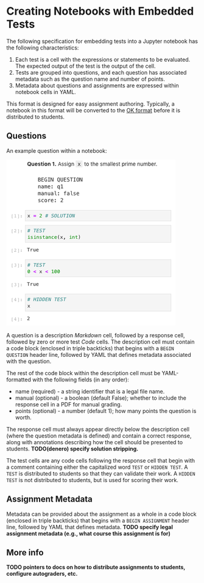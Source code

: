 # Creating Notebooks with Embedded Tests

The following specification for embedding tests into a Jupyter notebook has the
following characteristics:

1. Each test is a cell with the expressions or statements to be evaluated. The
   expected output of the test is the output of the cell.
2. Tests are grouped into questions, and each question has associated metadata
   such as the question name and number of points.
3. Metadata about questions and assignments are expressed within notebook cells
   in YAML.

This format is designed for easy assignment authoring. Typically, a notebook in this format will be converted to the [OK format](ok-test-format.md) before it is distributed to students.

## Questions

An example question within a notebook:

<img src="example-question.png" />

A question is a description *Markdown* cell, followed by a response cell, followed by zero or more test *Code* cells. The description cell must contain a code block (enclosed in triple backticks) that begins with a `BEGIN QUESTION` header line, followed by YAML that defines metadata associated with the question.

The rest of the code block within the description cell must be YAML-formatted with the following fields (in any order):

* name (required) - a string identifier that is a legal file name.
* manual (optional) - a boolean (default False); whether to include the response cell in a PDF for manual grading.
* points (optional) - a number (default 1); how many points the question is worth.

The response cell must always appear directly below the description cell (where the question metadata is defined) and contain a correct response, along with annotations describing how the cell should be presented to students. **TODO(denero) specify solution stripping.**

The test cells are any code cells following the response cell that begin with a comment containing either the capitalized word `TEST` or `HIDDEN TEST`. A `TEST` is distributed to students so that they can validate their work. A `HIDDEN TEST` is not distributed to students, but is used for scoring their work.

## Assignment Metadata

Metadata can be provided about the assignment as a whole in a code block (enclosed in triple backticks) that begins with a `BEGIN ASSIGNMENT` header line, followed by YAML that defines metadata. **TODO specify legal assignment metadata (e.g., what course this assignment is for)**

## More info

**TODO pointers to docs on how to distribute assignments to students, configure autograders, etc.**